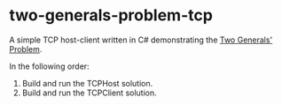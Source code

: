 <h1>two-generals-problem-tcp</h1>

A simple TCP host-client written in C# demonstrating the <a href="http://en.wikipedia.org/wiki/Two_Generals'_Problem" target="_blank">Two Generals' Problem</a>.

In the following order:

  1. Build and run the TCPHost solution.
  2. Build and run the TCPClient solution.

